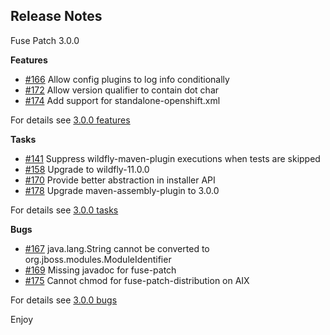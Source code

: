 Release Notes
-------------

Fuse Patch 3.0.0

**Features**

* [#166][166] Allow config plugins to log info conditionally
* [#172][172] Allow version qualifier to contain dot char
* [#174][174] Add support for standalone-openshift.xml

For details see [3.0.0 features](https://github.com/wildfly-extras/fuse-patch/issues?q=milestone%3A"3.0.0"+label%3Afeature)

**Tasks**

* [#141][141] Suppress wildfly-maven-plugin executions when tests are skipped
* [#158][158] Upgrade to wildfly-11.0.0
* [#170][170] Provide better abstraction in installer API
* [#178][178] Upgrade maven-assembly-plugin to 3.0.0

For details see [3.0.0 tasks](https://github.com/wildfly-extras/fuse-patch/issues?q=milestone%3A"3.0.0"+label%3Atask)

**Bugs**

* [#167][167] java.lang.String cannot be converted to org.jboss.modules.ModuleIdentifier
* [#169][169] Missing javadoc for fuse-patch
* [#175][175] Cannot chmod for fuse-patch-distribution on AIX

For details see [3.0.0 bugs](https://github.com/wildfly-extras/fuse-patch/issues?q=milestone%3A"3.0.0"+label%3Abug)

[166]: https://github.com/wildfly-extras/fuse-patch/issues/166
[172]: https://github.com/wildfly-extras/fuse-patch/issues/172
[174]: https://github.com/wildfly-extras/fuse-patch/issues/174
[141]: https://github.com/wildfly-extras/fuse-patch/issues/141
[158]: https://github.com/wildfly-extras/fuse-patch/issues/158
[170]: https://github.com/wildfly-extras/fuse-patch/issues/170
[178]: https://github.com/wildfly-extras/fuse-patch/issues/178
[167]: https://github.com/wildfly-extras/fuse-patch/issues/167
[169]: https://github.com/wildfly-extras/fuse-patch/issues/169
[175]: https://github.com/wildfly-extras/fuse-patch/issues/175

Enjoy

